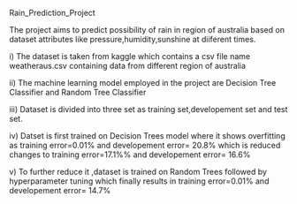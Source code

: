 Rain_Prediction_Project

The project aims to predict possibility of rain in region of australia based on dataset attributes like pressure,humidity,sunshine at diiferent times.

i)   The dataset is taken from kaggle which contains a csv file name weatheraus.csv containing data from different region of australia

ii)  The machine learning model employed in the project are Decision Tree Classifier and Random Tree Classifier

iii) Dataset is divided into three set as training set,developement set and test set.

iv)  Datset is first trained on Decision Trees model where it shows overfitting as training error=0.01% and developement error= 20.8% which is reduced changes to training error=17.1%% and developement error= 16.6%

v)   To further reduce it ,dataset is trained on Random Trees followed by hyperparameter tuning which finally results in training error=0.01% and developement error= 14.7%
